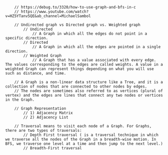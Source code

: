         // https://debug.to/3320/how-to-use-graph-and-bfs-in-c
        // https://www.youtube.com/watch?v=HZ5YTanv5QE&ab_channel=MichaelSambol

        // Undirected graph vs Directed graph vs. Weighted graph
            // Undirected
                // A Graph in which all the edges do not point in a specific direction.
            // Directed
                // A Graph in which all the edges are pointed in a single direction.
            // Weighted Graph
                // A Graph that has a value associated with every edge. The values corresponding to the edges are called weights. A value in a weighted Graph can represent things depending on what you will use such as distance, and time.

        // A Graph is a non-linear data structure like a Tree, and it is a collection of nodes that are connected to other nodes by edges.
        // The nodes are sometimes also referred to as vertices (plural of vertex) and the edges are lines that connect any two nodes or vertices in the Graph.

        // Graph Representation
            // 1) Adjacency Matrix
            // 2) Adjacency List

        // Traversal means to visit each node of a Graph. For Graphs, there are two types of traversals:
            // Depth First traversal ( is a traversal technique in which we traverse all the nodes of the Graph in a breadth-wise motion. In BFS, we traverse one level at a time and then jump to the next level.)
            // Breadth-First traversal